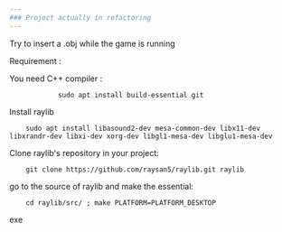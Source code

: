 ```yaml
---
### Project actually in refactoring
---
```


Try to insert a .obj while the game is running

Requirement :

You need C++ compiler :

                sudo apt install build-essential git

Install raylib

        sudo apt install libasound2-dev mesa-common-dev libx11-dev libxrandr-dev libxi-dev xorg-dev libgl1-mesa-dev libglu1-mesa-dev

Clone raylib's repository in your project:

        git clone https://github.com/raysan5/raylib.git raylib
        
go to the source of raylib and make the essential:

        cd raylib/src/ ; make PLATFORM=PLATFORM_DESKTOP

exe
